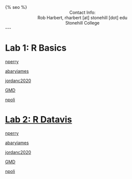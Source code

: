 ﻿<html>
  <head>
    {% seo %}
  </head>
</html>

<center>
Contact Info:<br>
Rob Harbert, 
rharbert [at] stonehill [dot] edu <br>
Stonehill College <br>
</center>
---
 
# Lab 1: R Basics
<a href='blogs/nperry/Lab1.html'> nperry

<a href='blogs/abaryiames/Lab1.html'> abaryiames

<a href='blogs/jordanc2020/lab1.html'> jordanc2020

<a href='blogs/GMD/rmarkdown2.html'> GMD

<a href='blogs/npoli/Lab1.html'> npoli

# Lab 2: R Datavis

<a href='blogs/nperry/Lab2.html'> nperry

<a href='blogs/abaryiames/Lab2.html'> abaryiames

<a href='blogs/jordanc2020/lab2.html'> jordanc2020

<a href='blogs/GMD/rmarkdown3.html'> GMD

<a href='blogs/npoli/Lab2.html'> npoli
